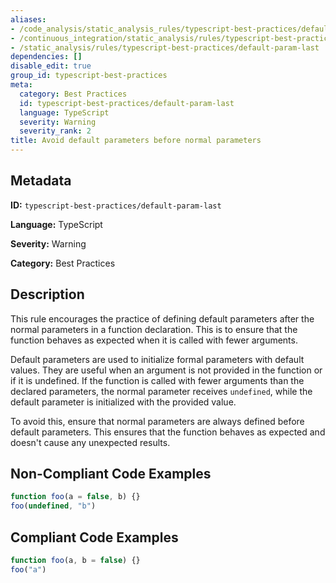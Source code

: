 ```yaml
---
aliases:
- /code_analysis/static_analysis_rules/typescript-best-practices/default-param-last
- /continuous_integration/static_analysis/rules/typescript-best-practices/default-param-last
- /static_analysis/rules/typescript-best-practices/default-param-last
dependencies: []
disable_edit: true
group_id: typescript-best-practices
meta:
  category: Best Practices
  id: typescript-best-practices/default-param-last
  language: TypeScript
  severity: Warning
  severity_rank: 2
title: Avoid default parameters before normal parameters
---
```

<!--  SOURCED FROM https://github.com/DataDog/datadog-static-analyzer-rule-docs -->


## Metadata
**ID:** `typescript-best-practices/default-param-last`

**Language:** TypeScript

**Severity:** Warning

**Category:** Best Practices

## Description
This rule encourages the practice of defining default parameters after the normal parameters in a function declaration. This is to ensure that the function behaves as expected when it is called with fewer arguments.

Default parameters are used to initialize formal parameters with default values. They are useful when an argument is not provided in the function or if it is undefined. If the function is called with fewer arguments than the declared parameters, the normal parameter receives `undefined`, while the default parameter is initialized with the provided value.

To avoid this, ensure that normal parameters are always defined before default parameters. This ensures that the function behaves as expected and doesn't cause any unexpected results.

## Non-Compliant Code Examples
```typescript
function foo(a = false, b) {}
foo(undefined, "b")
```

## Compliant Code Examples
```typescript
function foo(a, b = false) {}
foo("a")
```
